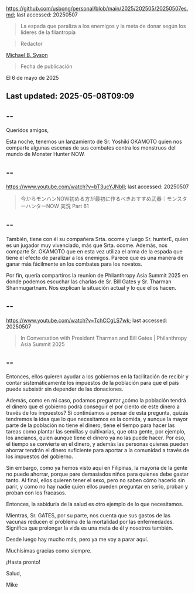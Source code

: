 https://github.com/usbong/personal/blob/main/2025/202505/20250507es.md; last accessed: 20250507

> La espada que paraliza a los enemigos y la meta de donar según los líderes de la filantropía

> Redactor

[Michael B. Syson](https://www.linkedin.com/in/michaelsyson/)

> Fecha de publicación

El 6 de mayo de 2025

## Last updated: 2025-05-08T09:09

## --

Queridos amigos,

Esta noche, tenemos un lanzamiento de Sr. Yoshiki OKAMOTO quien nos comparte algunas escenas de sus combates contra los monstruos del mundo de Monster Hunter NOW. 

## --

https://www.youtube.com/watch?v=bT3ucYJNbII; last accessed: 20250507

> 今からモンハンNOW初める方が最初に作るべきおすすめ武器｜モンスターハンターNOW 実況 Part 61

## --

También, tiene con él su compañera Srta. ocome y luego Sr. hunterE, quien es un jugador muy vivenciado, más que Srta. ocome. Además, nos comparte Sr. OKAMOTO que en esta vez utiliza el arma de la espada que tiene el efecto de paralizar a los enemigos. Parece que es una manera de ganar más fácilmente en los combates para los novatos.

Por fin, quería compartiros la reuníon de Philanthropy Asia Summit 2025 en donde podemos escuchar las charlas de Sr. Bill Gates y Sr. Tharman Shanmugartnam. Nos explican la situación actual y lo que ellos hacen. 

## --

https://www.youtube.com/watch?v=TchCCgLS7wk; last accessed: 20250507

> In Conversation with President Tharman and Bill Gates | Philanthropy Asia Summit 2025 

## --

Entonces, ellos quieren ayudar a los gobiernos en la facilitación de recibir y contar sistemáticamente los impuestos de la población para que el país puede subsistir sin depender de las donaciones. 

Además, como en mi caso, podamos preguntar ¿cómo la población tendrá el dinero que el gobierno podrá conseguir el por ciento de este dinero a través de los impuestos? Si continúamos a pensar de esta pregunta, quizás tendremos la idea que lo que necesitamos es la comida, y aunque la mayor parte de la población no tiene el dinero, tiene el tiempo para hacer las tareas como plantar las semillas y cultivarlas, que otra gente, por ejemplo, los ancianos, quien aunque tiene el dinero ya no las puede hacer. Por eso, el tiempo se convierte en el dinero, y además las personas quienes pueden ahorrar tendrán el dinero suficiente para aportar a la comunidad a través de los impuestos del gobierno. 

Sin embargo, como ya hemos visto aquí en Filipinas, la mayoría de la gente no puede ahorrar, porque pare demasiados niños para quienes debe gastar tanto. Al final, ellos quieren tener el sexo, pero no saben cómo hacerlo sin parir, y como no hay nadie quien ellos pueden preguntar en serio, proban y proban con los fracasos. 

Entonces, la sabiduría de la salud es otro ejemplo de lo que necesitamos. 

Mientras, Sr. GATES, por su parte, nos cuenta que sus gastos de las vacunas reducen el problema de la mortalidad por las enfermedades. Significa que prolongar la vida es una meta de él y nosotros también. 

Desde luego hay mucho más, pero ya me voy a parar aquí. 

Muchísimas gracias como siempre.

¡Hasta pronto!

Salud,

Mike
